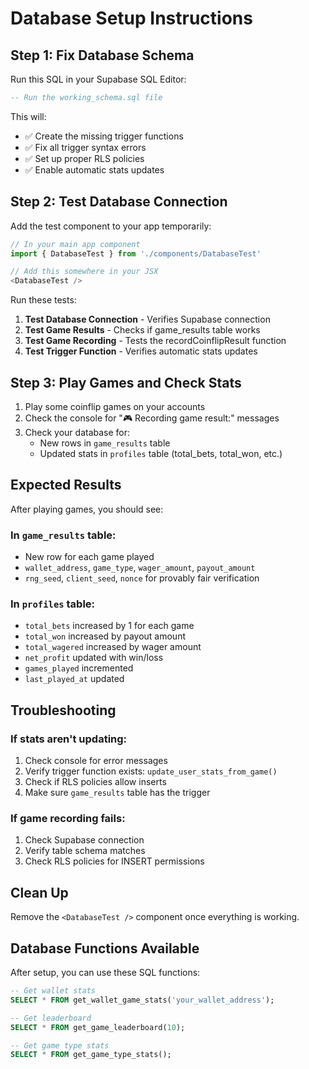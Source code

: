 # Database Setup Instructions

## Step 1: Fix Database Schema

Run this SQL in your Supabase SQL Editor:

```sql
-- Run the working_schema.sql file
```

This will:
- ✅ Create the missing trigger functions
- ✅ Fix all trigger syntax errors
- ✅ Set up proper RLS policies
- ✅ Enable automatic stats updates

## Step 2: Test Database Connection

Add the test component to your app temporarily:

```typescript
// In your main app component
import { DatabaseTest } from './components/DatabaseTest'

// Add this somewhere in your JSX
<DatabaseTest />
```

Run these tests:
1. **Test Database Connection** - Verifies Supabase connection
2. **Test Game Results** - Checks if game_results table works
3. **Test Game Recording** - Tests the recordCoinflipResult function
4. **Test Trigger Function** - Verifies automatic stats updates

## Step 3: Play Games and Check Stats

1. Play some coinflip games on your accounts
2. Check the console for "🎮 Recording game result:" messages
3. Check your database for:
   - New rows in `game_results` table
   - Updated stats in `profiles` table (total_bets, total_won, etc.)

## Expected Results

After playing games, you should see:

### In `game_results` table:
- New row for each game played
- `wallet_address`, `game_type`, `wager_amount`, `payout_amount`
- `rng_seed`, `client_seed`, `nonce` for provably fair verification

### In `profiles` table:
- `total_bets` increased by 1 for each game
- `total_won` increased by payout amount
- `total_wagered` increased by wager amount
- `net_profit` updated with win/loss
- `games_played` incremented
- `last_played_at` updated

## Troubleshooting

### If stats aren't updating:
1. Check console for error messages
2. Verify trigger function exists: `update_user_stats_from_game()`
3. Check if RLS policies allow inserts
4. Make sure `game_results` table has the trigger

### If game recording fails:
1. Check Supabase connection
2. Verify table schema matches
3. Check RLS policies for INSERT permissions

## Clean Up

Remove the `<DatabaseTest />` component once everything is working.

## Database Functions Available

After setup, you can use these SQL functions:

```sql
-- Get wallet stats
SELECT * FROM get_wallet_game_stats('your_wallet_address');

-- Get leaderboard
SELECT * FROM get_game_leaderboard(10);

-- Get game type stats
SELECT * FROM get_game_type_stats();
```
